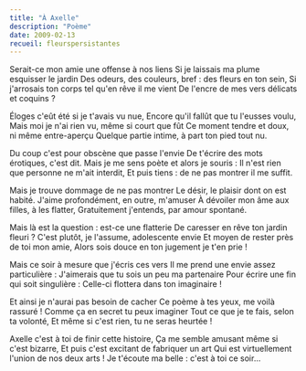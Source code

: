 ```yaml
---
title: "À Axelle"
description: "Poème"
date: 2009-02-13
recueil: fleurspersistantes
---
```


Serait-ce mon amie une offense à nos liens
Si je laissais ma plume esquisser le jardin
Des odeurs, des couleurs, bref : des fleurs en ton sein,
Si j'arrosais ton corps tel qu'en rêve il me vient
De l'encre de mes vers délicats et coquins ?

Éloges c'eût été si je t'avais vu nue,
Encore qu'il fallût que tu l'eusses voulu,
Mais moi je n'ai rien vu, même si court que fût
Ce moment tendre et doux, ni même entre-aperçu
Quelque partie intime, à part ton pied tout nu.

Du coup c'est pour obscène que passe l'envie
De t'écrire des mots érotiques, c'est dit.
Mais je me sens poète et alors je souris :
Il n'est rien que personne ne m'ait interdit,
Et puis tiens : de ne pas montrer il me suffit.

Mais je trouve dommage de ne pas montrer
Le désir, le plaisir dont on est habité.
J'aime profondément, en outre, m'amuser
À dévoiler mon âme aux filles, à les flatter,
Gratuitement j'entends, par amour spontané.

Mais là est la question : est-ce une flatterie
De caresser en rêve ton jardin fleuri ?
C'est plutôt, je l'assume, adolescente envie
Et moyen de rester près de toi mon amie,
Alors sois douce en ton jugement je t'en prie !

Mais ce soir à mesure que j'écris ces vers
Il me prend une envie assez particulière :
J'aimerais que tu sois un peu ma partenaire
Pour écrire une fin qui soit singulière :
Celle-ci flottera dans ton imaginaire !

Et ainsi je n'aurai pas besoin de cacher
Ce poème à tes yeux, me voilà rassuré !
Comme ça en secret tu peux imaginer
Tout ce que je te fais, selon ta volonté,
Et même si c'est rien, tu ne seras heurtée !

Axelle c'est à toi de finir cette histoire,
Ça me semble amusant même si c'est bizarre,
Et puis c'est excitant de fabriquer un art
Qui est virtuellement l'union de nos deux arts !
Je t'écoute ma belle : c'est à toi ce soir...
